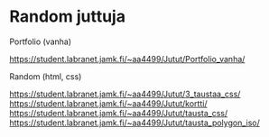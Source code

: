 # Random juttuja

Portfolio (vanha)

https://student.labranet.jamk.fi/~aa4499/Jutut/Portfolio_vanha/

Random (html, css)

https://student.labranet.jamk.fi/~aa4499/Jutut/3_taustaa_css/
https://student.labranet.jamk.fi/~aa4499/Jutut/kortti/
https://student.labranet.jamk.fi/~aa4499/Jutut/tausta_css/
https://student.labranet.jamk.fi/~aa4499/Jutut/tausta_polygon_iso/

